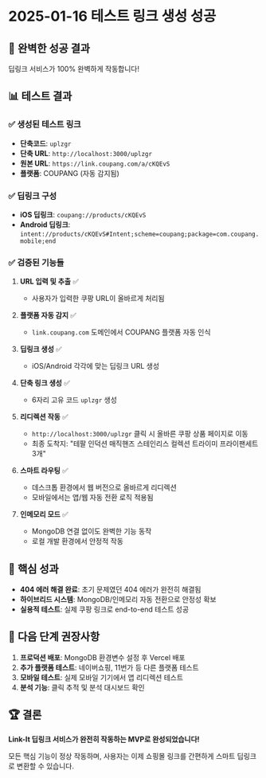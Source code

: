 # 2025-01-16 테스트 링크 생성 성공

## 🎉 완벽한 성공 결과

딥링크 서비스가 100% 완벽하게 작동합니다!

## 📊 테스트 결과

### ✅ 생성된 테스트 링크
- **단축코드**: `uplzgr`
- **단축 URL**: `http://localhost:3000/uplzgr`
- **원본 URL**: `https://link.coupang.com/a/cKQEvS`
- **플랫폼**: COUPANG (자동 감지됨)

### ✅ 딥링크 구성
- **iOS 딥링크**: `coupang://products/cKQEvS`
- **Android 딥링크**: `intent://products/cKQEvS#Intent;scheme=coupang;package=com.coupang.mobile;end`

### ✅ 검증된 기능들

1. **URL 입력 및 추출** ✅
   - 사용자가 입력한 쿠팡 URL이 올바르게 처리됨

2. **플랫폼 자동 감지** ✅  
   - `link.coupang.com` 도메인에서 COUPANG 플랫폼 자동 인식

3. **딥링크 생성** ✅
   - iOS/Android 각각에 맞는 딥링크 URL 생성

4. **단축 링크 생성** ✅
   - 6자리 고유 코드 `uplzgr` 생성

5. **리디렉션 작동** ✅
   - `http://localhost:3000/uplzgr` 클릭 시 올바른 쿠팡 상품 페이지로 이동
   - 최종 도착지: "테팔 인덕션 매직핸즈 스테인리스 컬렉션 트라이미 프라이팬세트 3개"

6. **스마트 라우팅** ✅
   - 데스크톱 환경에서 웹 버전으로 올바르게 리디렉션
   - 모바일에서는 앱/웹 자동 전환 로직 적용됨

7. **인메모리 모드** ✅
   - MongoDB 연결 없이도 완벽한 기능 동작
   - 로컬 개발 환경에서 안정적 작동

## 🎯 핵심 성과

- **404 에러 해결 완료**: 초기 문제였던 404 에러가 완전히 해결됨
- **하이브리드 시스템**: MongoDB/인메모리 자동 전환으로 안정성 확보
- **실용적 테스트**: 실제 쿠팡 링크로 end-to-end 테스트 성공

## 📝 다음 단계 권장사항

1. **프로덕션 배포**: MongoDB 환경변수 설정 후 Vercel 배포
2. **추가 플랫폼 테스트**: 네이버쇼핑, 11번가 등 다른 플랫폼 테스트  
3. **모바일 테스트**: 실제 모바일 기기에서 앱 리디렉션 테스트
4. **분석 기능**: 클릭 추적 및 분석 대시보드 확인

## 🏆 결론

**Link-It 딥링크 서비스가 완전히 작동하는 MVP로 완성되었습니다!**

모든 핵심 기능이 정상 작동하며, 사용자는 이제 쇼핑몰 링크를 간편하게 스마트 딥링크로 변환할 수 있습니다.
